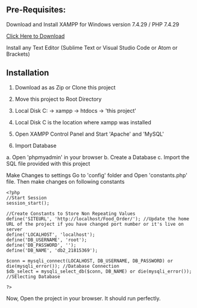 ## Pre-Requisites:
Download and Install XAMPP for Windows version 7.4.29 / PHP 7.4.29

[Click Here to Download](https://www.apachefriends.org/download.html)

Install any Text Editor (Sublime Text or Visual Studio Code or Atom or Brackets)

## Installation
1. Download as as Zip or Clone this project
2. Move this project to Root Directory
3. Local Disk C: -> xampp -> htdocs -> 'this project'
4. Local Disk C is the location where xampp was installed

5. Open XAMPP Control Panel and Start 'Apache' and 'MySQL'

6. Import Database

a. Open 'phpmyadmin' in your browser b. Create a Database c. Import the SQL file provided with this project

Make Changes to settings
Go to 'config' folder and Open 'constants.php' file. Then make changes on following constants

```
<?php 
//Start Session
session_start();

//Create Constants to Store Non Repeating Values
define('SITEURL', 'http://localhost/Food_Order/'); //Update the home URL of the project if you have changed port number or it's live on server
define('LOCALHOST', 'localhost');
define('DB_USERNAME', 'root');
define('DB_PASSWORD', '');
define('DB_NAME', 'db2_21815369');
    
$conn = mysqli_connect(LOCALHOST, DB_USERNAME, DB_PASSWORD) or die(mysqli_error()); //Database Connection
$db_select = mysqli_select_db($conn, DB_NAME) or die(mysqli_error()); //SElecting Database 

?>
```
Now, Open the project in your browser. It should run perfectly.
